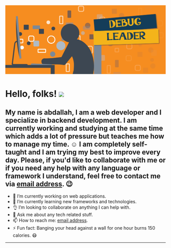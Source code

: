 ![picture](https://github.com/debugleader/debugleader/blob/master/work.png)
------
Hello, folks! <img src="https://raw.githubusercontent.com/MartinHeinz/MartinHeinz/master/wave.gif" width="30px">
======
My name is abdallah, I am a web developer and I specialize in backend development. I am currently working and studying at the same time which adds a lot of pressure but teaches me how to manage my time. :relaxed: I am completely self-taught and I am trying my best to improve every day. Please, if you'd like to collaborate with me or if you need any help with any language or framework I understand, feel free to contact me via [email address](mailto:alkhassakyabdallah@gmail.com). :wink:
---
- 🔭 I’m currently working on web applications.
- 🌱 I’m currently learning new frameworks and technologies.
- :ok_hand: I’m looking to collaborate on anything I can help with.
- 💬 Ask me about any tech related stuff.
- 📫 How to reach me: [email address](mailto:alkhassakyabdallah@gmail.com).
- ⚡ Fun fact: Banging your head against a wall for one hour burns 150 calories. :mask:
---
